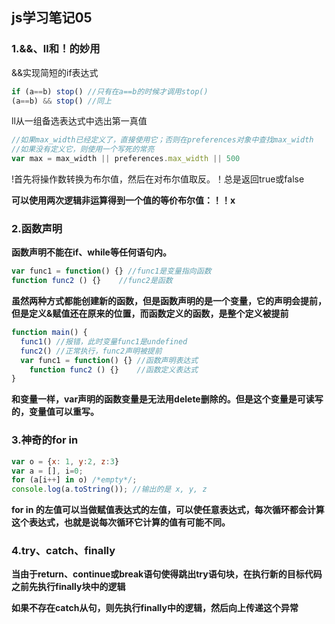 ## js学习笔记05

### 1.&&、ll和！的妙用

&&实现简短的if表达式

```js
if (a==b) stop() //只有在a==b的时候才调用stop()
(a==b) && stop() //同上
```

ll从一组备选表达式中选出第一真值

```js
//如果max_width已经定义了，直接使用它；否则在preferences对象中查找max_width
//如果没有定义它，则使用一个写死的常亮
var max = max_width || preferences.max_width || 500
```

!首先将操作数转换为布尔值，然后在对布尔值取反。！总是返回true或false

**可以使用两次逻辑非运算得到一个值的等价布尔值：！！x**

### 2.函数声明

**函数声明不能在if、while等任何语句内。**

```js
var func1 = function() {} //func1是变量指向函数
function func2 () {}	//func2是函数
```

**虽然两种方式都能创建新的函数，但是函数声明的是一个变量，它的声明会提前，但是定义&赋值还在原来的位置，而函数定义的函数，是整个定义被提前**

```js
function main() {
  func1() //报错，此时变量func1是undefined
  func2() //正常执行，func2声明被提前
  var func1 = function() {} //函数声明表达式
	function func2 () {}	//函数定义表达式
}
```

**和变量一样，var声明的函数变量是无法用delete删除的。但是这个变量是可读写的，变量值可以重写。**

### 3.神奇的for in

```js
var o = {x: 1, y:2, z:3}
var a = [], i=0;
for (a[i++] in o) /*empty*/;
console.log(a.toString()); //输出的是 x, y, z
```

**for in 的左值可以当做赋值表达式的左值，可以使任意表达式，每次循环都会计算这个表达式，也就是说每次循环它计算的值有可能不同。**

### 4.try、catch、finally

**当由于return、continue或break语句使得跳出try语句块，在执行新的目标代码之前先执行finally块中的逻辑**

**如果不存在catch从句，则先执行finally中的逻辑，然后向上传递这个异常**

